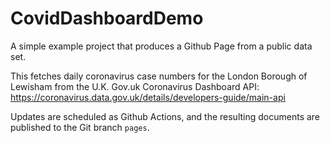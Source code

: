 ﻿# CovidDashboardDemo

A simple example project that produces a Github Page from a public data set. 

This fetches daily coronavirus case numbers for the London Borough of Lewisham from the U.K. Gov.uk Coronavirus Dashboard API:
https://coronavirus.data.gov.uk/details/developers-guide/main-api

Updates are scheduled as Github Actions, and the resulting documents are published to the Git branch `pages`.
